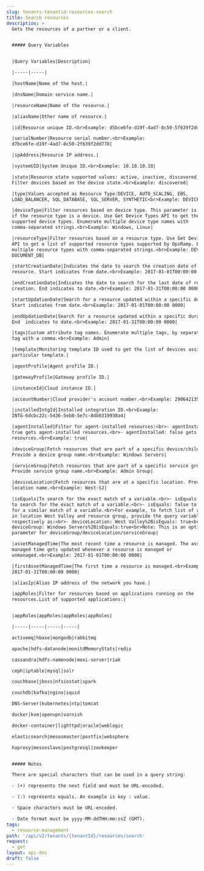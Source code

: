 ```yaml
---
slug: tenants-tenantid-resources-search
title: Search resources
description: >
  Gets the resources of a partner or a client.


  ##### Query Variables


  |Query Variables|Description|

  |-----|-----|

  |hostName|Name of the host.|

  |dnsName|Domain service name.|

  |resourceName|Name of the resource.|

  |aliasName|Other name of resource.|

  |id|Resource unique ID.<br>Example: d5bce6fe-d19f-4ad7-8c50-5f639f2dd321|

  |serialNumber|Resource serial number.<br>Example:
  d7bce6fe-d19f-4ad7-8c50-2f639f2dd778|

  |ipAddress|Resource IP address.|

  |systemUID|System Unique ID.<br>Example: 10.10.10.10|

  |state|Resource state supported values: active, inactive, discovered, all.
  Filter devices based on the device state.<br>Example: discovered|

  |type|Values accepted as Resource Type:DEVICE, AUTO_SCALING, EBS,
  LOAD_BALANCER, SQL_DATABASE, SQL_SERVER, SYNTHETIC<br>Example: DEVICE|

  |deviceType|Filter resources based on device type. This parameter is required
  if the resource type is a device. Use Get Device Types API to get the names of
  supported device types. Enumerate multiple device type names with
  comma-separated strings.<br>Example: Windows, Linux|

  |resourceType|Filter resources based on a resource type. Use Get Device Types
  API to get a list of supported resource types supported by OpsRamp. Enumerate
  multiple resource types with comma-separated strings.<br>Example: DEVICE,
  DOCUMENT_DB|

  |startCreationDate|Indicates the date to search the creation date of a
  resource. Start indicates from date.<br>Example: 2017-01-01T00:00:00 0000|

  |endCreationDate|Indicates the date to search for the last date of resource
  creation. End indicates to date.<br>Example: 2017-01-31T00:00:00 0000|

  |startUpdationDate|Search for a resource updated within a specific duration.
  Start indicates from date.<br>Example: 2017-01-01T00:00:00 0000|

  |endUpdationDate|Search for a resource updated within a specific duration.
  End  indicates to date.<br>Example: 2017-01-31T00:00:00 0000|

  |tags|Custom attribute tag names. Enumerate multiple tags, by separating each
  tag with a comma.<br>Example: Admin|

  |template|Monitoring template ID used to get the list of devices assigned on a
  particular template.|

  |agentProfile|Agent profile ID.|

  |gatewayProfile|Gateway profile ID.|

  |instanceId|Cloud instance ID.|

  |accountNumber|Cloud provider's account number.<br>Example: 290642135901|

  |installedIntgId|Installed integration ID.<br>Example:
  INTG-6dcbc22c-5436-5eb8-5e7c-8db0319938a4|

  |agentInstalled|Filter for agent-installed resources:<br>- agentInstalled:
  true gets agent-installed resources.<br>- agentInstalled: false gets non-agent
  resources.<br>Example: true|

  |deviceGroup|Fetch resources that are part of a specific device/child group.
  Provide a device group name.<br>Example: Windows Servers|

  |serviceGroup|Fetch resources that are part of a specific service group.
  Provide service group name.<br>Example: Admin Group|

  |deviceLocation|Fetch resources that are at a specific location. Provide a
  location name.<br>Example: West-SJ|

  |isEquals|To search for the exact match of a variable.<br>- isEquals: true ,
  to search for the exact match of a variable.<br>- isEquals: false to search
  for a similar match of a variable.<br>For example, to fetch list of resources
  in location West Valley and resource group, provide the query variable
  respectively as:<br>- deviceLocation: West Valley%2BisEquals: true<br>-
  deviceGroup: Windows Servers%2BisEquals:true<br>Note: This is an optional
  parameter for deviceGroup/deviceLocation/serviceGroup|

  |assetManagedTime|The most recent time a resource is managed. The asset
  managed time gets updated whenever a resource is managed or
  unmanaged.<br>Example: 2017-01-01T00:00:00 0000|

  |firstAssetManagedTime|The first time a resource is managed.<br>Example:
  2017-01-31T00:00:00 0000|

  |aliasIp|Alias IP address of the network you have.|

  |appRoles|Filter for resources based on applications running on the
  resources.List of supported applications:|


  |appRoles|appRoles|appRoles|appRoles|

  |-----|-----|-----|-----|

  activemq|hbase|mongodb|rabbitmq

  apache|hdfs-datanode|monitdMemoryStats|redis

  cassandra|hdfs-namenode|moxi-server|riak

  ceph|iptable|mysql|solr

  couchbase|jboss|nfsiostat|spark

  couchdb|kafka|nginx|squid

  DNS-Server|kubernetes|ntp|tomcat

  docker|kvm|openvpn|varnish

  docker-container|lighttpd|oracle|weblogic

  elasticsearch|mesosmaster|postfix|websphere

  haproxy|mesosslave|postgresql|zookeeper


  ##### Notes

  There are special characters that can be used in a query string:

  - (+) represents the next field and must be URL-encoded.

  - (:) represents equals. An example is key : value.

  - Space characters must be URL-encoded.

  - Date format must be yyyy-MM-ddTHH:mm:ssZ (GMT).
tags:
  - resource-management
path: '/api/v2/tenants/{tenantId}/resources/search'
request:
  - get
layout: api-doc
draft: false
---
```

